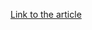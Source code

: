 [Link to the article](http://securityaffairs.co/wordpress/8528/hacking/elderwood-project-who-is-behind-op-aurora-and-ongoing-attacks.html)

